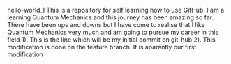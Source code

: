 hello-world_1
This is a repository for self learning how to use GitHub. I am a learning Quantum Mechanics and this journey has been amazing so far. There have been ups and downs 
but I have come to realise that I like Quantum Mechanics very much and am going to pursue my career in this field
1). This is the line which will be my initial commit on git-hub
2). This modification is done on the feature branch. It is aparantly our first modification

